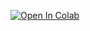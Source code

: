 [![Open In Colab](https://colab.research.google.com/assets/colab-badge.svg)](https://colab.research.google.com/github/yunooooo/FFmpeg-for-Google-Drive/blob/master/FFmpeg.ipynb)
